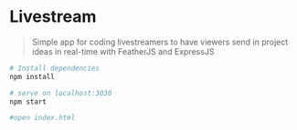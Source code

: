 # Livestream

> Simple app for coding livestreamers to have viewers send in project ideas in real-time with FeatherJS and ExpressJS

```bash
# Install dependencies
npm install

# serve on localhost:3030
npm start

#open index.html
```
